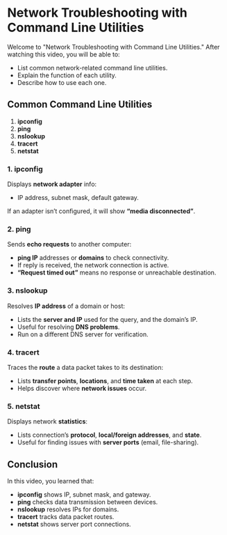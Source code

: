 # Network Troubleshooting with Command Line Utilities

Welcome to "Network Troubleshooting with Command Line Utilities."
After watching this video, you will be able to:

- List common network-related command line utilities.
- Explain the function of each utility.
- Describe how to use each one.

## Common Command Line Utilities

1. **ipconfig**
2. **ping**
3. **nslookup**
4. **tracert**
5. **netstat**

### 1. ipconfig

Displays **network adapter** info:

- IP address, subnet mask, default gateway.

If an adapter isn’t configured, it will show **“media disconnected”**.

### 2. ping

Sends **echo requests** to another computer:

- **ping IP** addresses or **domains** to check connectivity.
- If reply is received, the network connection is active.
- **“Request timed out”** means no response or unreachable destination.

### 3. nslookup

Resolves **IP address** of a domain or host:

- Lists the **server and IP** used for the query, and the domain’s IP.
- Useful for resolving **DNS problems**.
- Run on a different DNS server for verification.

### 4. tracert

Traces the **route** a data packet takes to its destination:

- Lists **transfer points**, **locations**, and **time taken** at each step.
- Helps discover where **network issues** occur.

### 5. netstat

Displays network **statistics**:

- Lists connection’s **protocol**, **local/foreign addresses**, and **state**.
- Useful for finding issues with **server ports** (email, file-sharing).

## Conclusion

In this video, you learned that:

- **ipconfig** shows IP, subnet mask, and gateway.
- **ping** checks data transmission between devices.
- **nslookup** resolves IPs for domains.
- **tracert** tracks data packet routes.
- **netstat** shows server port connections.
